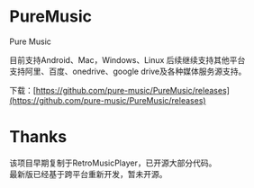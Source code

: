 # PureMusic

Pure Music 

目前支持Android、Mac，Windows、Linux 后续继续支持其他平台  
支持阿里、百度、onedrive、google drive及各种媒体服务源支持。  

下载：[https://github.com/pure-music/PureMusic/releases](https://github.com/pure-music/PureMusic/releases)

# Thanks   
该项目早期复制于RetroMusicPlayer，已开源大部分代码。  
最新版已经基于跨平台重新开发，暂未开源。  


